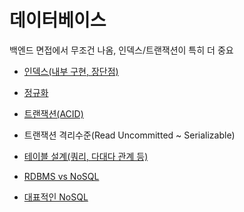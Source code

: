 # 데이터베이스
백엔드 면접에서 무조건 나옴, 인덱스/트랜잭션이 특히 더 중요

- [인덱스(내부 구현, 장단점)](https://github.com/AucSuSu/CS-study/blob/main/Database/db_index.md)
- [정규화](https://github.com/AucSuSu/CS-study/blob/main/Database/db_%20Normalization(%EC%A0%95%EA%B7%9C%ED%99%94).md)
- [트랜잭션(ACID)](https://github.com/AucSuSu/CS-study/blob/main/Database/db_transaction(ACID).md)
- 트랜잭션 격리수준(Read Uncommitted ~ Serializable)
- [테이블 설계(쿼리, 다대다 관계 등)](https://github.com/AucSuSu/CS-study/blob/main/Database/db_table_architecture.md)

- [RDBMS vs NoSQL](https://github.com/AucSuSu/CS-study/blob/main/Database/db_RDBMS%20%26%20NoSQL.md)

- [대표적인 NoSQL](https://github.com/AucSuSu/CS-study/blob/main/Database/db_RDBMS%20%26%20NoSQL.md) 
